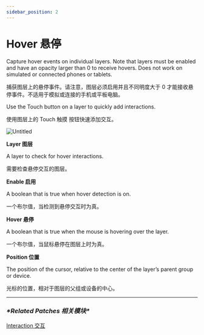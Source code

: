 ```yaml
---
sidebar_position: 2
---
```


# Hover 悬停

Capture hover events on individual layers. Note that layers must be enabled and have an opacity larger than 0 to receive hovers. Does not work on simulated or connected phones or tablets.

捕获图层上的悬停事件。请注意，图层必须启用并且不同明度大于 0 才能接收悬停事件。不适用于模拟或连接的手机或平板电脑。

Use the Touch button on a layer to quickly add interactions.

使用图层上的 Touch 触摸 按钮快速添加交互。

![Untitled](https://s3.us-west-2.amazonaws.com/secure.notion-static.com/b4aa08d6-8b30-4c06-8a65-7d23a1bb36e7/Untitled.png?X-Amz-Algorithm=AWS4-HMAC-SHA256&X-Amz-Content-Sha256=UNSIGNED-PAYLOAD&X-Amz-Credential=AKIAT73L2G45EIPT3X45%2F20220602%2Fus-west-2%2Fs3%2Faws4_request&X-Amz-Date=20220602T170826Z&X-Amz-Expires=86400&X-Amz-Signature=56987533ee78772f90d6eddffcd97d759388b85e9b895d6d165436c7310786af&X-Amz-SignedHeaders=host&response-content-disposition=filename%20%3D%22Untitled.png%22&x-id=GetObject)

**Layer 图层**

A layer to check for hover interactions.

需要检查悬停交互的图层。

**Enable 启用**

A boolean that is true when hover detection is on.

一个布尔值，当检测到悬停交互时为真。

**Hover 悬停**

A boolean that is true when the mouse is hovering over the layer.

一个布尔值，当鼠标悬停在图层上时为真。

**Position 位置**

The position of the cursor, relative to the center of the layer’s parent group or device.

光标的位置，相对于图层的父组或设备的中心。

------

### ***\*Related Patches 相关模块\****

[Interaction 交互](https://www.notion.so/Interaction-8cd3ac66434546eda4b4bcf8173958fc)
